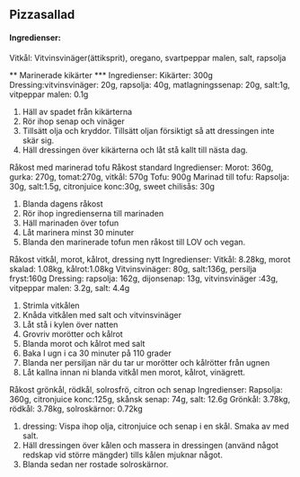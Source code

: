 ## Pizzasallad
#### Ingredienser:
Vitkål: 
Vitvinsvinäger(ättiksprit), oregano, svartpeppar malen, salt, rapsolja


** Marinerade kikärter
*** Ingredienser:
Kikärter: 300g
Dressing:vitvinsvinäger: 20g, rapsolja: 40g, matlagningssenap: 20g, salt:1g, vitpeppar malen: 0.1g
1. Häll av spadet från kikärterna
2. Rör ihop senap och vinäger
3. Tillsätt olja och kryddor. Tillsätt oljan försiktigt så att dressingen inte skär sig.
4. Häll dressingen över kikärterna och låt stå kallt till nästa dag.


Råkost med marinerad tofu
Råkost standard
Ingredienser:
Morot: 360g, gurka: 270g, tomat:270g, vitkål: 570g
Tofu: 900g
Marinad till tofu:
Rapsolja: 30g, salt:1.5g, citronjuice konc:30g, sweet chilisås: 30g
1. Blanda dagens råkost
2. Rör ihop ingredienserna till marinaden
3. Häll marinaden över tofun
4. Låt marinera minst 30 minuter
5. Blanda den marinerade tofun men råkost till LOV och vegan.


Råkost vitkål, morot, kålrot, dressing nytt
Ingredienser:
Vitkål: 8.28kg, morot skalad: 1.08kg, kålrot:1.08kg
Vitvinsvinäger: 80g, salt:136g, persilja fryst:160g
Dressing: rapsolja: 162g, dijonsenap: 13g, vitvinsvinäger :43g, vitpeppar malen: 3.2g, salt: 4.4g
1. Strimla vitkålen
2. Knåda vitkålen med salt och vitvinsvinäger
3. Låt stå i kylen över natten
4. Grovriv morötter och kålrot
5. Blanda morot och kålrot med salt
6. Baka I ugn i ca 30 minuter på 110 grader
7. Blanda ner persiljan när du tar ur morötter och kålrötter från ugnen
8. Låt kallna innan ni blanda vitkål men morot, kålrot, vinägrett.


Råkost grönkål, rödkål, solrosfrö, citron och senap
Ingredienser:
Rapsolja: 360g, citronjuice konc:125g, skånsk senap: 74g, salt: 12.6g
Grönkål: 3.78kg, rödkål: 3.78kg, solroskärnor: 0.72kg 
1. dressing: Vispa ihop olja, citronjuice och senap i en skål. Smaka av med salt.
2. Häll dressingen över kålen och massera in dressingen (använd något redskap vid större mängder) tills kålen mjuknar något.
3. Blanda sedan ner rostade solroskärnor.
